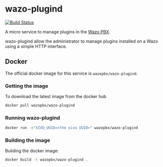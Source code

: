 # wazo-plugind

[![Build Status](https://jenkins.wazo.community/buildStatus/icon?job=wazo-plugind)](https://jenkins.wazo.community/job/wazo-plugind)

A micro service to manage plugins in the [Wazo PBX](http://wazo.community).


wazo-plugind allow the administrator to manage plugins installed on a Wazo using
a simple HTTP interface.


## Docker

The official docker image for this service is `wazopbx/wazo-plugind`.


### Getting the image

To download the latest image from the docker hub

```sh
docker pull wazopbx/wazo-plugind
```


### Running wazo-plugind

```sh
docker run -e"XIVO_UUID=<the xivo UUID>" wazopbx/wazo-plugind
```

### Building the image

Building the docker image:

```sh
docker build -t wazopbx/wazo-plugind .
```
